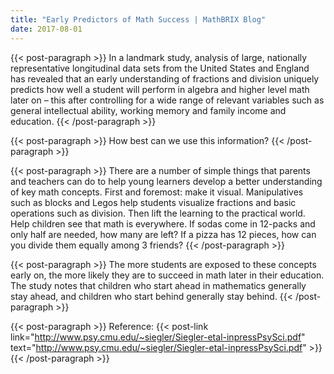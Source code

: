 ```yaml
---
title: "Early Predictors of Math Success | MathBRIX Blog"
date: 2017-08-01
---
```


{{< post-paragraph >}}
In a landmark study, analysis of large, nationally representative longitudinal data sets from the United States and England has revealed that an early understanding of fractions and division uniquely predicts how well a student will perform in algebra and higher level math later on – this after controlling for a wide range of relevant variables such as general intellectual ability, working memory and family income and education.
{{< /post-paragraph >}}

{{< post-paragraph >}}
How best can we use this information?
{{< /post-paragraph >}}

{{< post-paragraph >}}
There are a number of simple things that parents and teachers can do to help young learners develop a better understanding of key math concepts.  First and foremost: make it visual. Manipulatives such as blocks and Legos help students visualize fractions and basic operations such as division.  Then lift the learning to the practical world.  Help children see that math is everywhere.  If sodas come in 12-packs and only half are needed, how many are left?  If a pizza has 12 pieces, how can you divide them equally among 3 friends?
{{< /post-paragraph >}}

{{< post-paragraph >}}
The more students are exposed to these concepts early on, the more likely they are to succeed in math later in their education.  The study notes that children who start ahead in mathematics generally stay ahead, and children who start behind generally stay behind.
{{< /post-paragraph >}}

{{< post-paragraph >}}
Reference: {{< post-link link="http://www.psy.cmu.edu/~siegler/Siegler-etal-inpressPsySci.pdf" text="http://www.psy.cmu.edu/~siegler/Siegler-etal-inpressPsySci.pdf" >}}
{{< /post-paragraph >}}
